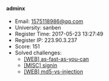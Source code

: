 #### adminx  

* Email: 1575118986@qq.com  
* University: sanben  
* Register Time: 2017-05-23 13:27:49  
* Register IP: 223.90.3.237  
* Score: 151  
* Solved challenges: 
  * [[WEB] as-fast-as-you-can](https://github.com/SniperOJ/Challenges/blob/master/WEB/as-fast-as-you-can.json)  
  * [[MISC] signin](https://github.com/SniperOJ/Challenges/blob/master/MISC/signin.json)  
  * [[WEB] md5-vs-injection](https://github.com/SniperOJ/Challenges/blob/master/WEB/md5-vs-injection.json)  
